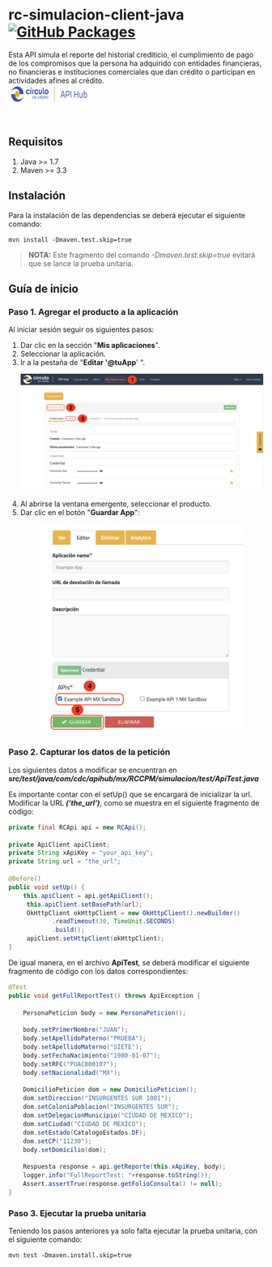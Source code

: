 # rc-simulacion-client-java [![GitHub Packages](https://img.shields.io/badge/Maven&nbsp;package-Last&nbsp;version-lemon)](https://github.com/orgs/APIHub-CdC/packages?repo_name=rc-simulacion-client-java) 

<p>Esta API simula el reporte del historial crediticio, el cumplimiento de pago de los compromisos que la persona ha adquirido con entidades financieras, no financieras e instituciones comerciales que dan crédito o participan en actividades afines al crédito.<br/><img src='https://github.com/APIHub-CdC/imagenes-cdc/blob/master/circulo_de_credito-apihub.png' height='37' width='160'/></p><br/>

## Requisitos

1. Java >= 1.7
2. Maven >= 3.3

## Instalación

Para la instalación de las dependencias se deberá ejecutar el siguiente comando:

```shell
mvn install -Dmaven.test.skip=true
```

> **NOTA:** Este fragmento del comando *-Dmaven.test.skip=true* evitará que se lance la prueba unitaria.


## Guía de inicio

### Paso 1. Agregar el producto a la aplicación

Al iniciar sesión seguir os siguientes pasos:

 1. Dar clic en la sección "**Mis aplicaciones**".
 2. Seleccionar la aplicación.
 3. Ir a la pestaña de "**Editar '@tuApp**' ".
    <p align="center">
      <img src="https://github.com/APIHub-CdC/imagenes-cdc/blob/master/edit_applications.jpg" width="900">
    </p>
 4. Al abrirse la ventana emergente, seleccionar el producto.
 5. Dar clic en el botón "**Guardar App**":
    <p align="center">
      <img src="https://github.com/APIHub-CdC/imagenes-cdc/blob/master/selected_product.jpg" width="400">
    </p>

### Paso 2. Capturar los datos de la petición

Los siguientes datos a modificar se encuentran en ***src/test/java/com/cdc/apihub/mx/RCCPM/simulacion/test/ApiTest.java***

Es importante contar con el setUp() que se encargará de inicializar la url. Modificar la URL ***('the_url')***, como se muestra en el siguiente fragmento de código:

```java
private final RCApi api = new RCApi();

private ApiClient apiClient;
private String xApiKey = "your_api_key";
private String url = "the_url";

@Before()
public void setUp() {
    this.apiClient = api.getApiClient();
     this.apiClient.setBasePath(url);
     OkHttpClient okHttpClient = new OkHttpClient().newBuilder()
            .readTimeout(30, TimeUnit.SECONDS)
            .build();
     apiClient.setHttpClient(okHttpClient);
}
```

De igual manera, en el archivo **ApiTest**, se deberá modificar el siguiente fragmento de código con los datos correspondientes:

```java
@Test
public void getFullReportTest() throws ApiException {
   
    PersonaPeticion body = new PersonaPeticion();

    body.setPrimerNombre("JUAN");
    body.setApellidoPaterno("PRUEBA");
    body.setApellidoMaterno("SIETE");
    body.setFechaNacimiento("1980-01-07");
    body.setRFC("PUAC800107");
    body.setNacionalidad("MX");

    DomicilioPeticion dom = new DomicilioPeticion();
    dom.setDireccion("INSURGENTES SUR 1001");
    dom.setColoniaPoblacion("INSURGENTES SUR");
    dom.setDelegacionMunicipio("CIUDAD DE MEXICO");
    dom.setCiudad("CIUDAD DE MEXICO");
    dom.setEstado(CatalogoEstados.DF);
    dom.setCP("11230");
    body.setDomicilio(dom);

    Respuesta response = api.getReporte(this.xApiKey, body);
    logger.info("FullReportTest: "+response.toString());
    Assert.assertTrue(response.getFolioConsulta() != null);
}
```

### Paso 3. Ejecutar la prueba unitaria

Teniendo los pasos anteriores ya solo falta ejecutar la prueba unitaria, con el siguiente comando:

```shell
mvn test -Dmaven.install.skip=true
```